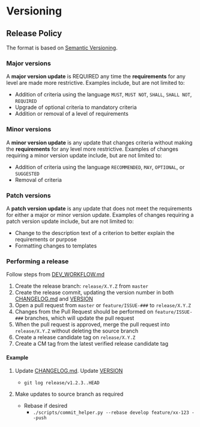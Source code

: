 
# Versioning

## Release Policy

The format is based on [Semantic Versioning](https://semver.org/spec/v2.0.0.html).

### Major versions

A **major version update** is REQUIRED any time the **requirements** for any level are made more restrictive.
Examples include, but are not limited to:

- Addition of criteria using the language `MUST`, `MUST NOT`, `SHALL`, `SHALL NOT`, `REQUIRED`
- Upgrade of optional criteria to mandatory criteria
- Addition or removal of a level of requirements

### Minor versions

A **minor version update** is any update that changes criteria without making the **requirements** for any level more restrictive.
Examples of changes requiring a minor version update include, but are not limited to:

- Addition of criteria using the language `RECOMMENDED`, `MAY`, `OPTIONAL`, or `SUGGESTED`
- Removal of criteria

### Patch versions

A **patch version update** is any update that does not meet the requirements for either a major or minor version update.
Examples of changes requiring a patch version update include, but are not limited to:

- Change to the description text of a criterion to better explain the requirements or purpose
- Formatting changes to templates

### Performing a release

Follow steps from [DEV_WORKFLOW.md](DEV_WORKFLOW.md)

1. Create the release branch: `release/X.Y.Z` from `master`
2. Create the release commit, updating the version number in both [CHANGELOG.md](CHANGELOG.md) and [VERSION](../VERSION)
3. Open a pull request from `master` or `feature/ISSUE-###` to `release/X.Y.Z`
4. Changes from the Pull Request should be performed on `feature/ISSUE-###` branches, which will update the pull request
5. When the pull request is approved, merge the pull request into `release/X.Y.Z` without deleting the source branch
6. Create a release candidate tag on `release/X.Y.Z`
7. Create a CM tag from the latest verified release candidate tag

#### Example

1. Update [CHANGELOG.md](./CHANGELOG.md). Update [VERSION](../../VERSION)

   - `git log release/v1.2.3..HEAD`

2. Make updates to source branch as required

   - Rebase if desired
     - `./scripts/commit_helper.py --rebase develop feature/xx-123 --push`
